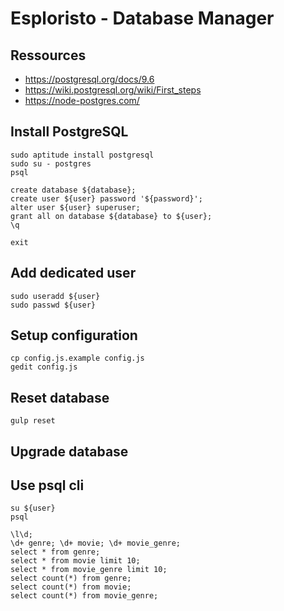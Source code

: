 # Esploristo - Database Manager

## Ressources
- https://postgresql.org/docs/9.6
- https://wiki.postgresql.org/wiki/First_steps
- https://node-postgres.com/

## Install PostgreSQL
```
sudo aptitude install postgresql
sudo su - postgres
psql
```
```
create database ${database};
create user ${user} password '${password}';
alter user ${user} superuser;
grant all on database ${database} to ${user};
\q
```
```
exit
```

## Add dedicated user
```
sudo useradd ${user}
sudo passwd ${user}
```

## Setup configuration
```
cp config.js.example config.js
gedit config.js
```

## Reset database
```
gulp reset
```

## Upgrade database


## Use psql cli
```
su ${user}
psql
```
```
\l\d;
\d+ genre; \d+ movie; \d+ movie_genre;
select * from genre;
select * from movie limit 10;
select * from movie_genre limit 10;
select count(*) from genre;
select count(*) from movie;
select count(*) from movie_genre;
```
